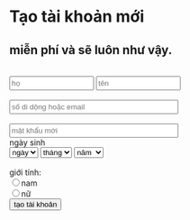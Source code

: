 <html>
<h1>Tạo tài khoản mới</h1>
<h2>miễn phí và sẽ luôn như vậy.</h2>

<head>
<meta name="description" content="Baivenha" />
<meta name="keywords" content="HTML,CSS,XML,JavaScript" />
<meta name="author" content="duchieu" />
<meta http-equiv="content-type" content="text/html;charset=UTF-8" />
</head>
<body>
<title>btvn</title>
<script>
function checkinformation(){
var a = document.forms["create"]["fname"].value;
if (a == "") {
        alert("làm ơn điền tên!");
        return false;
		}
var b = document.forms["create"]["lname"].value;
if (b == "") {
        alert("làm ơn điền họ! ");
        return false;
		}
var c = document.forms["create"]["sdtoremail"].value;
 if (c == "") {
        alert("làm ơn điền số điện thoại hoặc Email!");
        return false;
		}
var d = document.forms["create"]["bday"].value;
if (d ==""){
		alert("làm ơn chọn ngày sinh!");
		return false;
	}
var e = document.forms["create"]["bmonth"].value;
if (e ==""){
		alert("làm ơn chọn tháng sinh!");
		return false;
	}
var f = document.forms["create"]["byear"].value;
if (f ==""){
		alert("làm ơn chọn năm sinh!");
		return false;
	}
var g = document.forms["create"]["gender"].value;
if (g ==""){
		alert("làm ơn chọn giới tính!")
		return false;
	}
var h = document.forms["create"]["password"].value;
if (h == "")
		alert("là ơn điền mật khẩu!");
		return false;
}
</script>
<br>
<form name="create" onsubmit="return checkinformation()">
<input type="text" name="fname" placeholder="họ"  style="width: 150px; height: 25px; " > 
<input type="text" name="lname" placeholder="tên" style="width: 150px; height: 25px;" ><br><br>
<input type="text" name="sdtoremail" placeholder="số di dộng hoặc email"  style="width: 300px; height: 25px;"><br><br>
<input type="password" name="password" placeholder="mật khẩu mới"  style="width: 300px; height: 25px;"><br>
ngày sinh <br>
<select name="bday" >
	<option value="" selected>ngày</option>
	<option value="1">1</option>
	<option value="2">2</option>
	<option value="3">3</option>
	<option value="4">4</option>
	<option value="5">5</option>
	<option value="6">6</option>
	<option value="7">7</option>
	<option value="8">8</option>
	<option value="9">9</option>
	<option value="10">10</option>
	<option value="11">11</option>
	<option value="12">12</option>
	<option value="13">13</option>
	<option value="14">14</option>
	<option value="15">15</option>
	<option value="16">16</option>
	<option value="17">17</option>
	<option value="18">18</option>
	<option value="19">19</option>
	<option value="20">20</option>
	<option value="21">21</option>
	<option value="22">22</option>
	<option value="23">23</option>
	<option value="24">24</option>
	<option value="25">25</option>
	<option value="26">26</option>
	<option value="27">27</option>
	<option value="28">28</option>
	<option value="29">29</option>
	<option value="30">30</option>
	<option value="31">31</option>
</select>	
<select name="bmonth">
	<option value="" selected> tháng </option>
	<option value="1">1</option>
	<option value="2">2</option>
	<option value="3">3</option>
	<option value="4">4</option>
	<option value="5">5</option>
	<option value="6">6</option>
	<option value="7">7</option>
	<option value="8">8</option>
	<option value="9">9</option>
	<option value="10">10</option>
	<option value="11">11</option>
	<option value="12">12</option>
</select>
<select name="byear">
	<option value="" selected> năm </option>
	<option value="2017">2017</option>
	<option value="2016">2016</option>
	<option value="2015">2015</option>
	<option value="2014">2014</option>
	<option value="2013">2013</option>
	<option value="2012">2012</option>
	<option value="2011">2011</option>
	<option value="2010">2010</option>
	<option value="2009">2009</option>
	<option value="2008">2008</option>
	<option value="2007">2007</option>
	<option value="2006">2006</option>
	<option value="2005">2005</option>
	<option value="2004">2004</option>
	<option value="2003">2003</option>
	<option value="2002">2002</option>
	<option value="2001">2001</option>
	<option value="2000">2000</option>
	<option value="1999">1999</option>
	<option value="1997">1997</option>
	<option value="1996">1996</option>
	<option value="1995">1995</option>
	<option value="1994">1994</option>
	<option value="1993">1993</option>
	<option value="1992">1992</option>
	<option value="1991">1991</option>
	<option value="1990">1990</option>
	<option value="1989">1989</option>
	<option value="1988">1988</option>
	<option value="1987">1987</option>
	<option value="1986">1986</option>
	<option value="1985">1985</option>
	<option value="1984">1984</option>
	<option value="1983">1983</option>
	<option value="1982">1982</option>
	<option value="1981">1981</option>
	<option value="1980">1980</option>
	<option value="1979">1979</option>
	<option value="1978">1978</option>
	<option value="1977">1977</option>
	<option value="1976">1976</option>
	<option value="1975">1975</option>
	<option value="1974">1974</option>
	<option value="1973">1973</option>
	<option value="1972">1972</option>
	<option value="1971">1971</option>
	<option value="1970">1970</option>
	<option value="1969">1969</option>
	<option value="1968">1968</option>
	<option value="1967">1967</option>
	<option value="1966">1966</option>
	<option value="1965">1965</option>
	<option value="1964">1964</option>
	<option value="1963">1963</option>
	<option value="1962">1962</option>
	<option value="1961">1961</option>
	<option value="1960">1960</option>
	<option value="1959">1959</option>
	<option value="1958">1958</option>
	<option value="1957">1957</option>
	<option value="1956">1956</option>
	<option value="1955">1955</option>
	<option value="1954">1954</option>
	<option value="1953">1953</option>
	<option value="1952">1952</option>
	<option value="1951">1951</option>
	<option value="1950">1950</option>
	<option value="1949">1949</option>
	<option value="1948">1948</option>
	<option value="1947">1947</option>
	<option value="1946">1946</option>
	<option value="1945">1945</option>
	<option value="1944">1944</option>
	<option value="1943">1943</option>
	<option value="1942">1942</option>
</select><br><br>
giới tính:<br> 
<input type="radio" name="gender" value="nam" >nam<br>
<input type="radio" name="gender" value="nữ">nữ<br>
<input id="button!" type="submit" name="submited" value="tạo tài khoản" >
</form>
